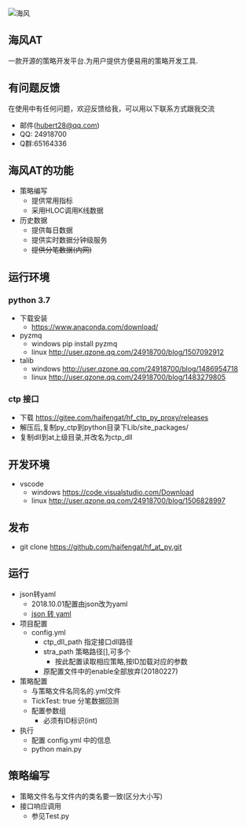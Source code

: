 ![海风](http://git.oschina.net/uploads/2/330302_haifengat.png?1484575602)
## 海风AT
一款开源的策略开发平台.为用户提供方便易用的策略开发工具.

## 有问题反馈
在使用中有任何问题，欢迎反馈给我，可以用以下联系方式跟我交流

- 邮件(hubert28@qq.com)
- QQ: 24918700
- Q群:65164336

## 海风AT的功能
- 策略编写
    -  提供常用指标
    -  采用HLOC调用K线数据
- 历史数据
    - 提供每日数据
    - 提供实时数据分钟级服务
    - <del> 提供分笔数据(内网) </del>

## 运行环境
### python 3.7
- 下载安装
    - https://www.anaconda.com/download/
- pyzmq
    - windows pip install pyzmq
    - linux   http://user.qzone.qq.com/24918700/blog/1507092912
- talib
    - windows http://user.qzone.qq.com/24918700/blog/1486954718
    - linux   http://user.qzone.qq.com/24918700/blog/1483279805
### ctp 接口
* 下载 https://gitee.com/haifengat/hf_ctp_py_proxy/releases
* 解压后,复制py_ctp到python目录下Lib/site_packages/
* 复制dll到at上级目录,并改名为ctp_dll
## 开发环境
- vscode
    - windows  https://code.visualstudio.com/Download
    - linux  http://user.qzone.qq.com/24918700/blog/1506828997

## 发布
- git clone https://github.com/haifengat/hf_at_py.git

## 运行
- json转yaml
    - 2018.10.01配置由json改为yaml
    - [json 转 yaml](https://www.json2yaml.com/)
- 项目配置
    - config.yml
        - ctp_dll_path 指定接口dll路径
        - stra_path 策略路径[],可多个
            - 按此配置读取相应策略,按ID加载对应的参数
        - 原配置文件中的enable全部放弃(20180227)
- 策略配置
    - 与策略文件名同名的.yml文件
    - TickTest: true 分笔数据回测
    - 配置参数组
        - 必须有ID标识(int)
- 执行
    - 配置 config.yml 中的信息
    - python main.py

## 策略编写
- 策略文件名与文件内的类名要一致(区分大小写)
- 接口响应调用
    - 参见Test.py
